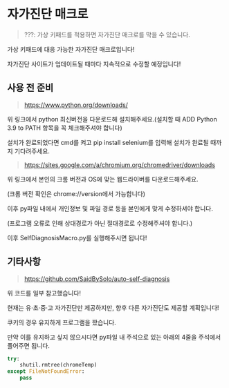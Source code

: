 자가진단 매크로
=============
> ???: 가상 키패드를 적용하면 자가진단 매크로를 막을 수 있습니다.

가상 키패드에 대응 가능한 자가진단 매크로입니다!

자가진단 사이트가 업데이트될 때마다 지속적으로 수정할 예정입니다!

사용 전 준비
-------------
> https://www.python.org/downloads/

위 링크에서 python 최신버전을 다운로드해 설치해주세요.(설치할 때 ADD Python 3.9 to PATH 항목을 꼭 체크해주셔야 합니다)

설치가 완료되었다면 cmd를 켜고 pip install selenium를 입력해 설치가 완료될 때까지 기다려주세요.

> https://sites.google.com/a/chromium.org/chromedriver/downloads

위 링크에서 본인의 크롬 버전과 OS에 맞는 웹드라이버를 다운로드해주세요.

(크롬 버전 확인은 chrome://version에서 가능합니다)

이후 py파일 내에서 개인정보 및 파일 경로 등을 본인에게 맞게 수정하셔야 합니다.

(프로그램 오류로 인해 상대경로가 아닌 절대경로로 수정해주셔야 합니다.)

이후 SelfDiagnosisMacro.py를 실행해주시면 됩니다!

기타사항
-------------
> https://github.com/SaidBySolo/auto-self-diagnosis

위 코드를 일부 참고했습니다!

현재는 유·초·중·고 자가진단만 제공하지만, 향후 다른 자가진단도 제공할 계획입니다!

쿠키의 경우 유지하게 프로그램을 짰습니다.

만약 이를 유지하고 싶지 않으시다면 py파일 내 주석으로 있는 아래의 4줄을 주석에서 풀어주면 됩니다.

```py
try:
    shutil.rmtree(chromeTemp)
except FileNotFoundError:
    pass
```
